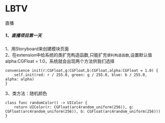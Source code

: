 # LBTV
直播


##### 1、直播项目第一天<br>
1、用Storyboard来创建模块页面<br>
2、在extension中给系统的类扩充构造函数,只能扩充`便利构造函数`,设置默认值alpha:CGFloat = 1.0，系统就会出现两个方法供我们选择<br>
```
convenience init(r:CGFloat,g:CGFloat,b:CGFloat,alpha:CGFloat = 1.0) {
    self.init(red: r / 255.0, green: g / 255.0, blue: b / 255.0, alpha: alpha)
}
```
3、类方法：随机颜色<br>
```
class func randomColor() -> UIColor {
    return UIColor(r: CGFloat(arc4random_uniform(256)), g: CGFloat(arc4random_uniform(256)), b: CGFloat(arc4random_uniform(256)))
}
```

